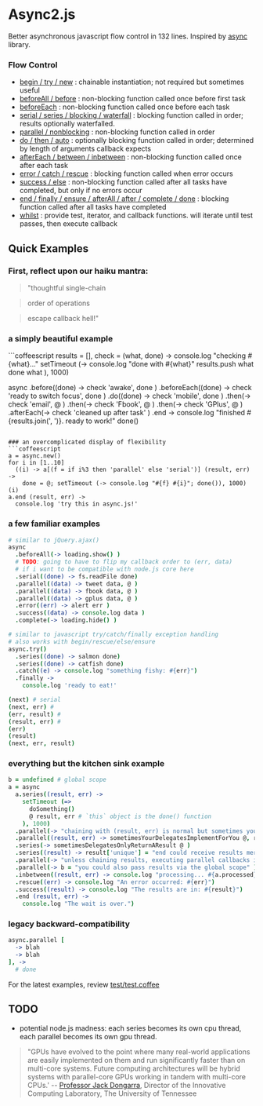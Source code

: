 # Async2.js

Better asynchronous javascript flow control in 132 lines.
Inspired by [async](https://github.com/caolan/async) library.

### Flow Control

* [begin / try / new](#begin) : chainable instantiation; not required but sometimes useful
* [beforeAll / before](#beforeEach) : non-blocking function called once before first task
* [beforeEach](#beforeEach) : non-blocking function called once before each task
* [serial / series / blocking / waterfall](#serial) : blocking function called in order; results optionally waterfalled.
* [parallel / nonblocking](#parallel) : non-blocking function called in order
* [do / then / auto](#serial) : optionally blocking function called in order; determined by length of arguments callback expects
* [afterEach / between / inbetween](#afterEach) : non-blocking function called once after each task
* [error / catch / rescue](#rescue) : blocking function called when error occurs
* [success / else](#success) : non-blocking function called after all tasks have completed, but only if no errors occur
* [end / finally / ensure / afterAll / after / complete / done](#end) : blocking function called after all tasks have completed
* [whilst](#whilst) : provide test, iterator, and callback functions. will iterate until test passes, then execute callback

## Quick Examples

### First, reflect upon our haiku mantra:

> "thoughtful single-chain

> order of operations

> escape callback hell!"

### a simply beautiful example
<a name="begin" />
```coffeescript
results = [],
check = (what, done) ->
  console.log "checking #{what}..."
  setTimeout (->
    console.log "done with #{what}"
    results.push what
    done what
  ), 1000)

async
  .before((done) -> check 'awake', done )
  .beforeEach((done) -> check 'ready to switch focus', done )
  .do((done) -> check 'mobile', done )
  .then(-> check 'email', @ )
  .then(-> check 'Fbook', @ )
  .then(-> check 'GPlus', @ )
  .afterEach(-> check 'cleaned up after task' )
  .end ->
    console.log "finished #{results.join(', ')}. ready to work!"
    done()
```

### an overcomplicated display of flexibility
```coffeescript
a = async.new()
for i in [1..10]
  ((i) -> a[(f = if i%3 then 'parallel' else 'serial')] (result, err) ->
    done = @; setTimeout (-> console.log "#{f} #{i}"; done()), 1000)(i)
a.end (result, err) ->
  console.log 'try this in async.js!'
```

### a few familiar examples
```coffeescript
# similar to jQuery.ajax()
async
  .beforeAll(-> loading.show() )
  # TODO: going to have to flip my callback order to (err, data)
  # if i want to be compatible with node.js core here
  .serial((done) -> fs.readFile done)
  .parallel((data) -> tweet data, @ )
  .parallel((data) -> fbook data, @ )
  .parallel((data) -> gplus data, @ )
  .error((err) -> alert err )
  .success((data) -> console.log data )
  .complete(-> loading.hide() )

# similar to javascript try/catch/finally exception handling
# also works with begin/rescue/else/ensure
async.try()
  .series((done) -> salmon done)
  .series((done) -> catfish done)
  .catch((e) -> console.log "something fishy: #{err}")
  .finally ->
    console.log 'ready to eat!'

(next) # serial
(next, err) #
(err, result) #
(result, err) #
(err)
(result)
(next, err, result)

```

### everything but the kitchen sink example
```coffeescript
b = undefined # global scope
a = async
  a.series((result, err) ->
    setTimeout (=>
      doSomething()
      @ result, err # `this` object is the done() function
    ), 1000)
  .parallel(-> "chaining with (result, err) is normal but sometimes you don't care." )
  .parallel((result, err) -> sometimesYourDelegatesImplementForYou @, result, err )
  .series(-> sometimesDelegatesOnlyReturnAResult @ )
  .series((result) -> result['unique'] = "end could receive results merged inside the chain"; @ result )
  .parallel(-> "unless chaining results, executing parallel callbacks is only required if errors occur." )
  .parallel(-> b = "you could also pass results via the global scope" )
  .inbetween((result, err) -> console.log "processing... #{a.processed} of #{a.beginning_length} or #{a.processed / a.beginning_length * 100}% complete")
  .rescue((err) -> console.log "An error occurred: #{err}")
  .success((result) -> console.log "The results are in: #{result}")
  .end (result, err) ->
    console.log "The wait is over.")
```

### legacy backward-compatibility
```coffeescript
async.parallel [
  -> blah
  -> blah
], ->
  # done
```

For the latest examples, review [test/test.coffee]()

TODO
----

* potential node.js madness: each series becomes its own cpu thread, each parallel becomes its own gpu thread.

> "GPUs have evolved to the point where many real-world applications are easily implemented on them and run significantly faster than on multi-core systems. Future computing architectures will be hybrid systems with parallel-core GPUs working in tandem with multi-core CPUs.'
-- [Professor Jack Dongarra](http://www.nvidia.com/object/what-is-gpu-computing.html),
Director of the Innovative Computing Laboratory,
The University of Tennessee
